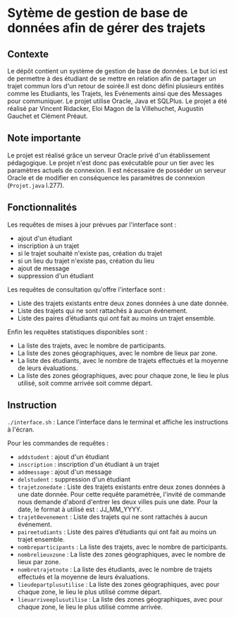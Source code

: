 Sytème de gestion de base de données afin de gérer des trajets
====

Contexte
---

Le dépôt contient un système de gestion de base de données. Le but ici est de permettre à des étudiant de se mettre en relation afin de partager un trajet commun lors d'un retour de soirée.Il est donc défini plusieurs entités comme les Etudiants, les Trajets, les Evénements ainsi que des Messages pour communiquer. Le projet utilise Oracle, Java et SQLPlus. Le projet a été réalisé par Vincent Ridacker, Eloi Magon de la Villehuchet, Augustin Gauchet et Clément Préaut.

Note importante
---
Le projet est réalisé grâce un serveur Oracle privé d'un établissement pédagogique. Le projet n'est donc pas exécutable pour un tier avec les paramètres actuels de connexion. Il est nécessaire de posséder un serveur Oracle et de modifier en conséquence les paramètres de connexion (`Projet.java` l.277).

Fonctionnalités
----
Les requêtes de mises à jour prévues par l'interface sont :

* ajout d'un étudiant 
* inscription à un trajet
* si le trajet souhaité n'existe pas, création du trajet
* si un lieu du trajet n'existe pas, création du lieu
* ajout de message
* suppression d'un étudiant

Les requêtes de consultation qu'offre l'interface sont :

* Liste des trajets existants entre deux zones données à une date donnée.
* Liste des trajets qui ne sont rattachés à aucun événement.
* Liste des paires d’étudiants qui ont fait au moins un trajet ensemble.

Enfin les requêtes statistiques disponibles sont :

* La liste des trajets, avec le nombre de participants.
* La liste des zones géographiques, avec le nombre de lieux par zone.
* La liste des étudiants, avec le nombre de trajets effectués et la moyenne de leurs évaluations.
* La liste des zones géographiques, avec pour chaque zone, le lieu le plus utilisé, soit comme arrivée soit comme départ.

Instruction
---

`./interface.sh` : Lance l'interface dans le terminal et affiche les instructions à l'écran.

Pour les commandes de requêtes :

* `addstudent` : ajout d'un étudiant
* `inscription` : inscription d'un étudiant à un trajet
* `addmessage` : ajout d'un message
* `delstudent` : suppression d'un étudiant
*  `trajetzonedate` : Liste des trajets existants entre deux zones données à une date donnée. Pour cette requête paramétrée, l'invité de commande nous demande d'abord d'entrer les deux villes puis une date. Pour la date, le format à utilisé est : JJ\_MM\_YYYY.
* `trajet0evenement` : Liste des trajets qui ne sont rattachés à aucun événement.
* `paireetudiants` :  Liste des paires d’étudiants qui ont fait au moins un trajet ensemble.
* `nombreparticipants` : La liste des trajets, avec le nombre de participants.
* `nombrelieuxzone` : La liste des zones géographiques, avec le nombre de lieux par zone.
* `nombretrajetnote` : La liste des étudiants, avec le nombre de trajets effectués et la moyenne de leurs évaluations.
* `lieudepartplusutilise` : La liste des zones géographiques, avec pour chaque zone, le lieu le plus utilisé comme départ.
* `lieuarriveeplusutilise` : La liste des zones géographiques, avec pour chaque zone, le lieu le plus utilisé comme arrivée. 